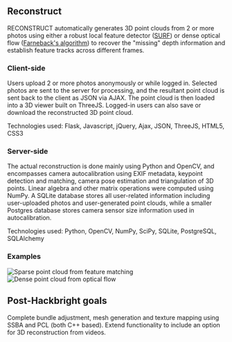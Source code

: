 ## Reconstruct

RECONSTRUCT automatically generates 3D point clouds from 2 or more photos using either a robust local feature detector ([SURF](http://www.vision.ee.ethz.ch/~surf/eccv06.pdf)) or dense optical flow ([Farneback's algorithm](http://lmi.bwh.harvard.edu/papers/pdfs/gunnar/farnebackICPR00.pdf)) to recover the "missing" depth information and establish feature tracks across different frames. 

### Client-side

Users upload 2 or more photos anonymously or while logged in. Selected photos are sent to the server for processing, and the resultant point cloud is sent back to the client as JSON via AJAX. The point cloud is then loaded into a 3D viewer built on ThreeJS. Logged-in users can also save or download the reconstructed 3D point cloud.

Technologies used: Flask, Javascript, jQuery, Ajax, JSON, ThreeJS, HTML5, CSS3

### Server-side

The actual reconstruction is done mainly using Python and OpenCV, and encompasses camera autocalibration using EXIF metadata, keypoint detection and matching, camera pose estimation and triangulation of 3D points. Linear algebra and other matrix operations were computed using NumPy. A SQLite database stores all user-related information including user-uploaded photos and user-generated point clouds, while a smaller Postgres database stores camera sensor size information used in autocalibration.

Technologies used: Python, OpenCV, NumPy, SciPy, SQLite, PostgreSQL, SQLAlchemy

### Examples

![Sparse point cloud from feature matching](http://i.imgur.com/5710FTz.png)
![Dense point cloud from optical flow](http://i.imgur.com/sDdXn8h.png)

## Post-Hackbright goals

Complete bundle adjustment, mesh generation and texture mapping using SSBA and PCL (both C++ based). Extend functionality to include an option for 3D reconstruction from videos.